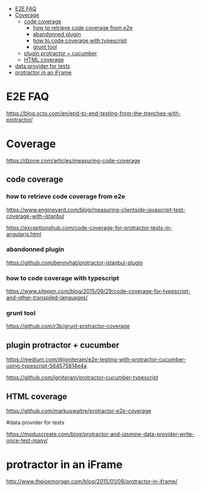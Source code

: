 <!-- TOC -->

- [E2E FAQ](#e2e-faq)
- [Coverage](#coverage)
    - [code coverage](#code-coverage)
        - [how to retrieve code coverage from e2e](#how-to-retrieve-code-coverage-from-e2e)
        - [abandonned plugin](#abandonned-plugin)
        - [how to code coverage with typescript](#how-to-code-coverage-with-typescript)
        - [grunt tool](#grunt-tool)
    - [plugin protractor + cucumber](#plugin-protractor--cucumber)
    - [HTML coverage](#html-coverage)
- [data provider for tests](#data-provider-for-tests)
- [protractor in an iFrame](#protractor-in-an-iframe)

<!-- /TOC -->

# E2E FAQ  

https://blog.octo.com/en/end-to-end-testing-from-the-trenches-with-protractor/  


# Coverage 
https://dzone.com/articles/measuring-code-coverage


## code coverage

### how to retrieve code coverage from e2e
https://www.engineyard.com/blog/measuring-clientside-javascript-test-coverage-with-istanbul  

https://exceptionshub.com/code-coverage-for-protractor-tests-in-angularjs.html  


### abandonned plugin  
https://github.com/bennyhat/protractor-istanbul-plugin


### how to code coverage with typescript  
https://www.sitepen.com/blog/2015/09/29/code-coverage-for-typescript-and-other-transpiled-languages/


### grunt tool  
https://github.com/r3b/grunt-protractor-coverage


## plugin protractor + cucumber  
https://medium.com/@igniteram/e2e-testing-with-protractor-cucumber-using-typescript-564575814e4a  

https://github.com/igniteram/protractor-cucumber-typescript  

## HTML coverage  

https://github.com/markuswaltre/protractor-e2e-coverage


#data provider for tests

https://moduscreate.com/blog/protractor-and-jasmine-data-provider-write-once-test-many/





# protractor in an iFrame  
http://www.thejoemorgan.com/blog/2015/01/08/protractor-in-iframe/